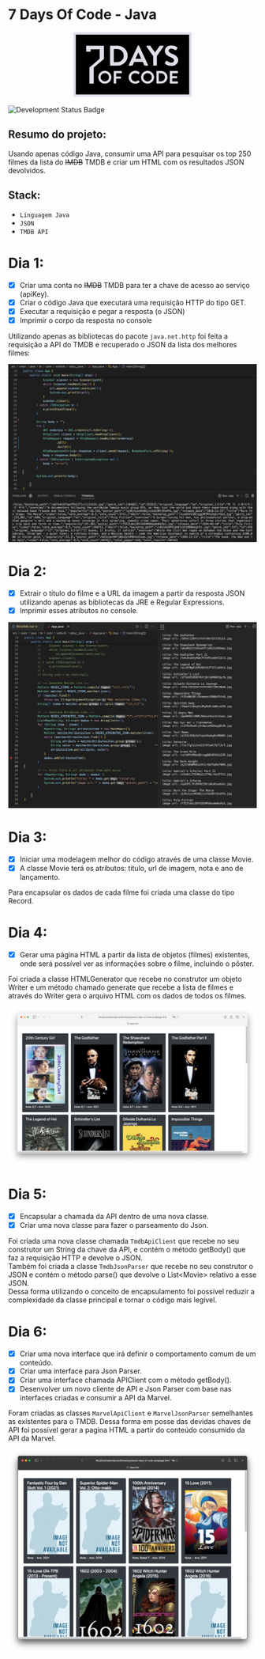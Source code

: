 # 7 Days Of Code - Java

<p align='center'><img src='assets/logo.svg' width=240 alt='logo'/></p>

![Development Status Badge](https://img.shields.io/badge/Status-Em%20Desenvolvimento-orange)

## Resumo do projeto:
Usando apenas código Java, consumir uma API para pesquisar os top 250 filmes da lista do ~~IMDB~~ TMDB e criar um HTML com os resultados JSON devolvidos.


## Stack:
- `Linguagem Java`
- `JSON`
- `TMDB API`

# Dia 1:
- [X] Criar uma conta no ~~IMDB~~ TMDB para ter a chave de acesso ao serviço (apiKey).
- [X] Criar o código Java que executará uma requisição HTTP do tipo GET.
- [X] Executar a requisição e pegar a resposta (o JSON)
- [X] Imprimir o corpo da resposta no console

Utilizando apenas as bibliotecas do pacote `java.net.http` foi feita a requisição a API do TMDB e recuperado o JSON da lista dos melhores filmes:

<p align='center'><img src='assets/print-dia1.png' alt='print dia 1'/></p>

# Dia 2:
- [x] Extrair o título do filme e a URL da imagem a partir da resposta JSON utilizando apenas as bibliotecas da JRE e Regular Expressions.
- [x] Imprimir esses atributos no console.

<p align='center'><img src='assets/print-dia2.png' alt='print dia 1'/></p>

# Dia 3:
- [x] Iniciar uma modelagem melhor do código através de uma classe Movie.
- [X] A classe Movie terá os atributos: titulo, url de imagem, nota e ano de lançamento.

Para encapsular os dados de cada filme foi criada uma classe do tipo Record.

# Dia 4:
- [X] Gerar uma página HTML a partir da lista de objetos (filmes) existentes, onde será possível ver as informações sobre o filme, incluindo o pôster.

Foi criada a classe HTMLGenerator que recebe no construtor um objeto Writer e um método chamado generate que recebe a lista de filmes e através do Writer gera o arquivo HTML com os dados de todos os filmes.

<p align='center'><img src='assets/print-dia4.png' alt='print dia 1'/></p>

# Dia 5:
- [X] Encapsular a chamada da API dentro de uma nova classe.
- [X] Criar uma nova classe para fazer o parseamento do Json.

Foi criada uma nova classe chamada `TmdbApiClient` que recebe no seu construtor um String da chave da API, e contém o método getBody() que faz a requisição HTTP e devolve o JSON.<br>
Também foi criada a classe `TmdbJsonParser` que recebe no seu construtor o JSON e contém o método parse() que devolve o List&lt;Movie&gt; relativo a esse JSON.<br>
Dessa forma utilizando o conceito de encapsulamento foi possível reduzir a complexidade da classe principal e tornar o código mais legível.

# Dia 6:
- [X] Criar uma nova interface que irá definir o comportamento comum de um conteúdo.
- [X] Criar uma interface para Json Parser.
- [X] Criar uma interface chamada APIClient com o método getBody().
- [X] Desenvolver um novo cliente de API e Json Parser com base nas interfaces criadas e consumir a API da Marvel.

Foram criadas as classes `MarvelApiClient` e `MarvelJsonParser` semelhantes as existentes para o TMDB. Dessa forma em posse das devidas chaves de API foi possível gerar a pagina HTML a partir do conteúdo consumido da API da Marvel.

<p align='center'><img src='assets/print-dia5.png' alt='print dia 1'/></p>